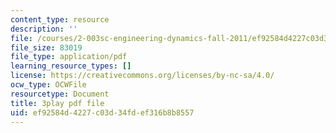 ```yaml
---
content_type: resource
description: ''
file: /courses/2-003sc-engineering-dynamics-fall-2011/ef92584d4227c03d34fdef316b8b8557_cd8lDtAtJbE.pdf
file_size: 83019
file_type: application/pdf
learning_resource_types: []
license: https://creativecommons.org/licenses/by-nc-sa/4.0/
ocw_type: OCWFile
resourcetype: Document
title: 3play pdf file
uid: ef92584d-4227-c03d-34fd-ef316b8b8557
---
```

